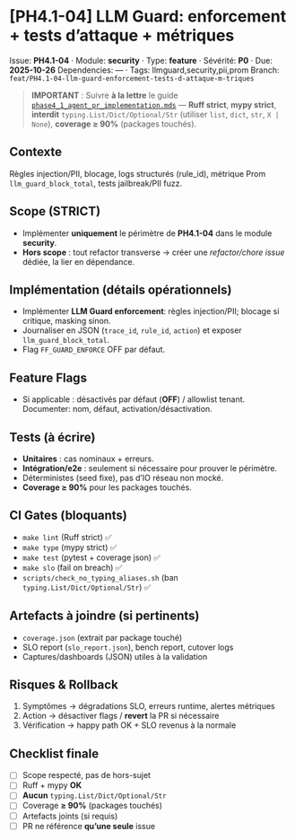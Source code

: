 <!-- PR template generated 2025-10-21 14:17 UTC -->
# [PH4.1-04] LLM Guard: enforcement + tests d’attaque + métriques

Issue: **PH4.1-04** · Module: **security** · Type: **feature** · Sévérité: **P0** · Due: **2025-10-26**
Dependencies: — · Tags: llmguard,security,pii,prom
Branch: `feat/PH4.1-04-llm-guard-enforcement-tests-d-attaque-m-triques`

> **IMPORTANT** : Suivre **à la lettre** le guide [`phase4_1_agent_pr_implementation.mds`](phase4_1_agent_pr_implementation.mds) — **Ruff strict**, **mypy strict**, **interdit** `typing.List/Dict/Optional/Str` (utiliser `list`, `dict`, `str`, `X | None`), **coverage ≥ 90%** (packages touchés).

## Contexte
Règles injection/PII, blocage, logs structurés (rule_id), métrique Prom `llm_guard_block_total`, tests jailbreak/PII fuzz.

## Scope (STRICT)
- Implémenter **uniquement** le périmètre de **PH4.1-04** dans le module **security**.
- **Hors scope** : tout refactor transverse → créer une *refactor/chore issue* dédiée, la lier en dépendance.

## Implémentation (détails opérationnels)
- Implémenter **LLM Guard enforcement**: règles injection/PII; blocage si critique, masking sinon.
- Journaliser en JSON (`trace_id`, `rule_id`, `action`) et exposer `llm_guard_block_total`.
- Flag `FF_GUARD_ENFORCE` OFF par défaut.

## Feature Flags
- Si applicable : désactivés par défaut (**OFF**) / allowlist tenant. Documenter: nom, défaut, activation/désactivation.

## Tests (à écrire)
- **Unitaires** : cas nominaux + erreurs.
- **Intégration/e2e** : seulement si nécessaire pour prouver le périmètre.
- Déterministes (seed fixe), pas d’IO réseau non mocké.
- **Coverage ≥ 90%** pour les packages touchés.

## CI Gates (bloquants)
- `make lint` (Ruff strict) ✅
- `make type` (mypy strict) ✅
- `make test` (pytest + coverage json) ✅
- `make slo` (fail on breach) ✅
- `scripts/check_no_typing_aliases.sh` (ban `typing.List/Dict/Optional/Str`) ✅

## Artefacts à joindre (si pertinents)
- `coverage.json` (extrait par package touché)
- SLO report (`slo_report.json`), bench report, cutover logs
- Captures/dashboards (JSON) utiles à la validation

## Risques & Rollback
1) Symptômes → dégradations SLO, erreurs runtime, alertes métriques  
2) Action → désactiver flags / **revert** la PR si nécessaire  
3) Vérification → happy path OK + SLO revenus à la normale

## Checklist finale
- [ ] Scope respecté, pas de hors-sujet
- [ ] Ruff + mypy **OK**
- [ ] **Aucun** `typing.List/Dict/Optional/Str`
- [ ] Coverage **≥ 90%** (packages touchés)
- [ ] Artefacts joints (si requis)
- [ ] PR ne référence **qu’une seule** issue
